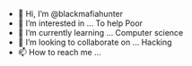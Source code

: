 - 👋 Hi, I’m @blackmafiahunter
- 👀 I’m interested in ... To help Poor 
- 🌱 I’m currently learning ... Computer science 
- 💞️ I’m looking to collaborate on ... Hacking
- 📫 How to reach me ...

<!---
blackmafiahunter/blackmafiahunter is a ✨ special ✨ repository because its `README.md` (this file) appears on your GitHub profile.
You can click the Preview link to take a look at your changes.
--->
